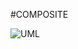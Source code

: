 #COMPOSITE

![UML](https://github.com/vmorais111/bertoti/assets/111707785/0d9192af-9499-4278-9b2c-e044d2076d4a)
